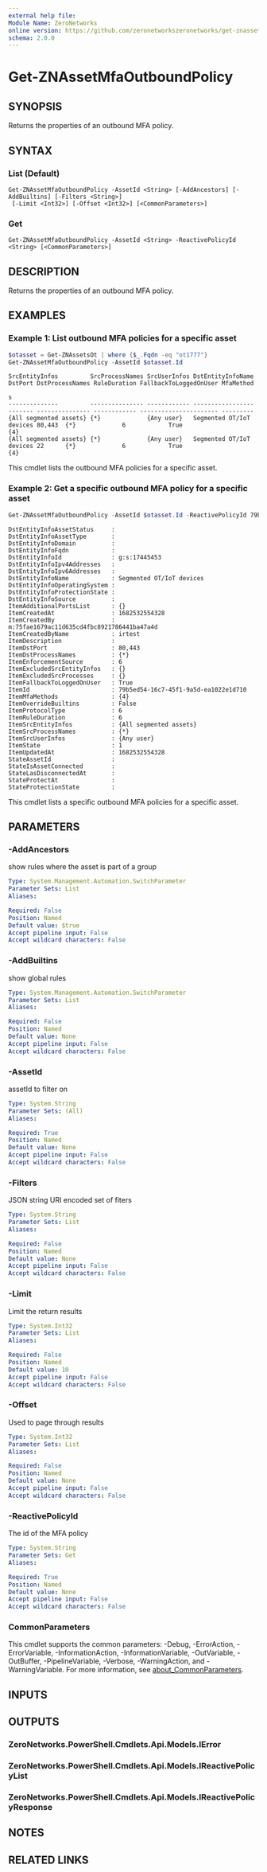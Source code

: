 ```yaml
---
external help file:
Module Name: ZeroNetworks
online version: https://github.com/zeronetworkszeronetworks/get-znassetmfaoutboundpolicy
schema: 2.0.0
---
```


# Get-ZNAssetMfaOutboundPolicy

## SYNOPSIS
Returns the properties of an outbound MFA policy.

## SYNTAX

### List (Default)
```
Get-ZNAssetMfaOutboundPolicy -AssetId <String> [-AddAncestors] [-AddBuiltins] [-Filters <String>]
 [-Limit <Int32>] [-Offset <Int32>] [<CommonParameters>]
```

### Get
```
Get-ZNAssetMfaOutboundPolicy -AssetId <String> -ReactivePolicyId <String> [<CommonParameters>]
```

## DESCRIPTION
Returns the properties of an outbound MFA policy.

## EXAMPLES

### Example 1: List outbound MFA policies for a specific asset
```powershell
$otasset = Get-ZNAssetsOt | where {$_.Fqdn -eq "ot1777"}
Get-ZNAssetMfaOutboundPolicy -AssetId $otasset.Id       
```

```output
SrcEntityInfos         SrcProcessNames SrcUserInfos DstEntityInfoName        DstPort DstProcessNames RuleDuration FallbackToLoggedOnUser MfaMethod
                                                                                                                                         s
--------------         --------------- ------------ -----------------        ------- --------------- ------------ ---------------------- ---------
{All segmented assets} {*}             {Any user}   Segmented OT/IoT devices 80,443  {*}             6            True                   {4}
{All segmented assets} {*}             {Any user}   Segmented OT/IoT devices 22      {*}             6            True                   {4}
```

This cmdlet lists the outbound MFA policies for a specific asset.

### Example 2: Get a specific outbound MFA policy for a specific asset
```powershell
Get-ZNAssetMfaOutboundPolicy -AssetId $otasset.Id -ReactivePolicyId 79b5ed54-16c7-45f1-9a5d-ea1022e1d710
```

```output
DstEntityInfoAssetStatus     : 
DstEntityInfoAssetType       : 
DstEntityInfoDomain          : 
DstEntityInfoFqdn            : 
DstEntityInfoId              : g:s:17445453
DstEntityInfoIpv4Addresses   : 
DstEntityInfoIpv6Addresses   : 
DstEntityInfoName            : Segmented OT/IoT devices
DstEntityInfoOperatingSystem : 
DstEntityInfoProtectionState : 
DstEntityInfoSource          : 
ItemAdditionalPortsList      : {}
ItemCreatedAt                : 1682532554328
ItemCreatedBy                : m:75fae1679ac11d635cd4fbc8921786441ba47a4d
ItemCreatedByName            : irtest
ItemDescription              : 
ItemDstPort                  : 80,443
ItemDstProcessNames          : {*}
ItemEnforcementSource        : 6
ItemExcludedSrcEntityInfos   : {}
ItemExcludedSrcProcesses     : {}
ItemFallbackToLoggedOnUser   : True
ItemId                       : 79b5ed54-16c7-45f1-9a5d-ea1022e1d710
ItemMfaMethods               : {4}
ItemOverrideBuiltins         : False
ItemProtocolType             : 6
ItemRuleDuration             : 6
ItemSrcEntityInfos           : {All segmented assets}
ItemSrcProcessNames          : {*}
ItemSrcUserInfos             : {Any user}
ItemState                    : 1
ItemUpdatedAt                : 1682532554328
StateAssetId                 : 
StateIsAssetConnected        : 
StateLasDisconnectedAt       : 
StateProtectAt               : 
StateProtectionState         : 
```

This cmdlet lists a specific outbound MFA policies for a specific asset.

## PARAMETERS

### -AddAncestors
show rules where the asset is part of a group

```yaml
Type: System.Management.Automation.SwitchParameter
Parameter Sets: List
Aliases:

Required: False
Position: Named
Default value: $true
Accept pipeline input: False
Accept wildcard characters: False
```

### -AddBuiltins
show global rules

```yaml
Type: System.Management.Automation.SwitchParameter
Parameter Sets: List
Aliases:

Required: False
Position: Named
Default value: None
Accept pipeline input: False
Accept wildcard characters: False
```

### -AssetId
assetId to filter on

```yaml
Type: System.String
Parameter Sets: (All)
Aliases:

Required: True
Position: Named
Default value: None
Accept pipeline input: False
Accept wildcard characters: False
```

### -Filters
JSON string URI encoded set of fiters

```yaml
Type: System.String
Parameter Sets: List
Aliases:

Required: False
Position: Named
Default value: None
Accept pipeline input: False
Accept wildcard characters: False
```

### -Limit
Limit the return results

```yaml
Type: System.Int32
Parameter Sets: List
Aliases:

Required: False
Position: Named
Default value: 10
Accept pipeline input: False
Accept wildcard characters: False
```

### -Offset
Used to page through results

```yaml
Type: System.Int32
Parameter Sets: List
Aliases:

Required: False
Position: Named
Default value: None
Accept pipeline input: False
Accept wildcard characters: False
```

### -ReactivePolicyId
The id of the MFA policy

```yaml
Type: System.String
Parameter Sets: Get
Aliases:

Required: True
Position: Named
Default value: None
Accept pipeline input: False
Accept wildcard characters: False
```

### CommonParameters
This cmdlet supports the common parameters: -Debug, -ErrorAction, -ErrorVariable, -InformationAction, -InformationVariable, -OutVariable, -OutBuffer, -PipelineVariable, -Verbose, -WarningAction, and -WarningVariable. For more information, see [about_CommonParameters](http://go.microsoft.com/fwlink/?LinkID=113216).

## INPUTS

## OUTPUTS

### ZeroNetworks.PowerShell.Cmdlets.Api.Models.IError

### ZeroNetworks.PowerShell.Cmdlets.Api.Models.IReactivePolicyList

### ZeroNetworks.PowerShell.Cmdlets.Api.Models.IReactivePolicyResponse

## NOTES

## RELATED LINKS

